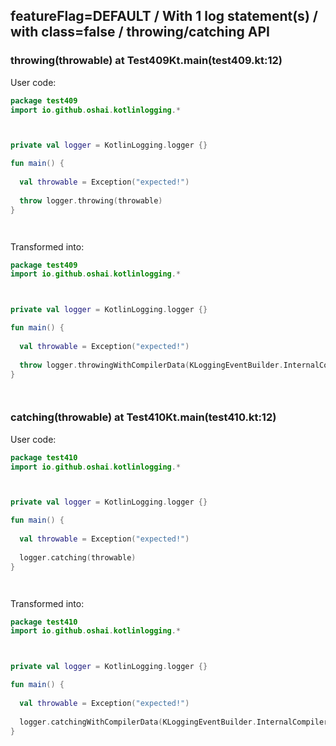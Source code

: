 ## featureFlag=DEFAULT / With 1 log statement(s) / with class=false / throwing/catching API



###  throwing(throwable) at Test409Kt.main(test409.kt:12)

User code:
```kotlin
package test409
import io.github.oshai.kotlinlogging.*



private val logger = KotlinLogging.logger {}

fun main() {
  
  val throwable = Exception("expected!")
  
  throw logger.throwing(throwable)
}




```
  
Transformed into:
```kotlin
package test409
import io.github.oshai.kotlinlogging.*



private val logger = KotlinLogging.logger {}

fun main() {
  
  val throwable = Exception("expected!")
  
  throw logger.throwingWithCompilerData(KLoggingEventBuilder.InternalCompilerData(messageTemplate = "throwing(throwable)", className = "test409.Test409Kt", methodName = "main", fileName = "test409.kt", lineNumber = 12), throwable)
}




```

###  catching(throwable) at Test410Kt.main(test410.kt:12)

User code:
```kotlin
package test410
import io.github.oshai.kotlinlogging.*



private val logger = KotlinLogging.logger {}

fun main() {
  
  val throwable = Exception("expected!")
  
  logger.catching(throwable)
}




```
  
Transformed into:
```kotlin
package test410
import io.github.oshai.kotlinlogging.*



private val logger = KotlinLogging.logger {}

fun main() {
  
  val throwable = Exception("expected!")
  
  logger.catchingWithCompilerData(KLoggingEventBuilder.InternalCompilerData(messageTemplate = "catching(throwable)", className = "test410.Test410Kt", methodName = "main", fileName = "test410.kt", lineNumber = 12), throwable)
}




```
